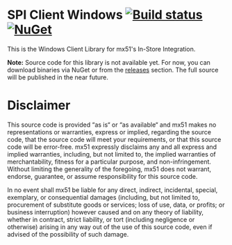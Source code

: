 # SPI Client Windows [![Build status](https://ci.appveyor.com/api/projects/status/joflawbb90p1dv6j?svg=true)](https://ci.appveyor.com/project/AssemblyPayments/spi-client-windows) [![NuGet](https://img.shields.io/nuget/v/SPIClient.svg)](https://www.nuget.org/packages/SPIClient/)

This is the Windows Client Library for mx51's In-Store Integration.

**Note:** Source code for this library is not available yet. For now, you can download binaries via NuGet or from the [releases](https://github.com/mx51/spi-client-windows/releases) section. The full source will be published in the near future.

# Disclaimer

This source code is provided “as is“ or “as available“ and mx51 makes no representations or warranties, express or implied, regarding the source code, that the source code will meet your requirements, or that this source code will be error-free. mx51 expressly disclaims any and all express and implied warranties, including, but not limited to, the implied warranties of merchantability, fitness for a particular purpose, and non-infringement. Without limiting the generality of the foregoing, mx51 does not warrant, endorse, guarantee, or assume responsibility for this source code.   

In no event shall mx51 be liable for any direct, indirect, incidental, special, exemplary, or consequential damages (including, but not limited to, procurement of substitute goods or services; loss of use, data, or profits; or business interruption) however caused and on any theory of liability, whether in contract, strict liability, or tort (including negligence or otherwise) arising in any way out of the use of this source code, even if advised of the possibility of such damage.
